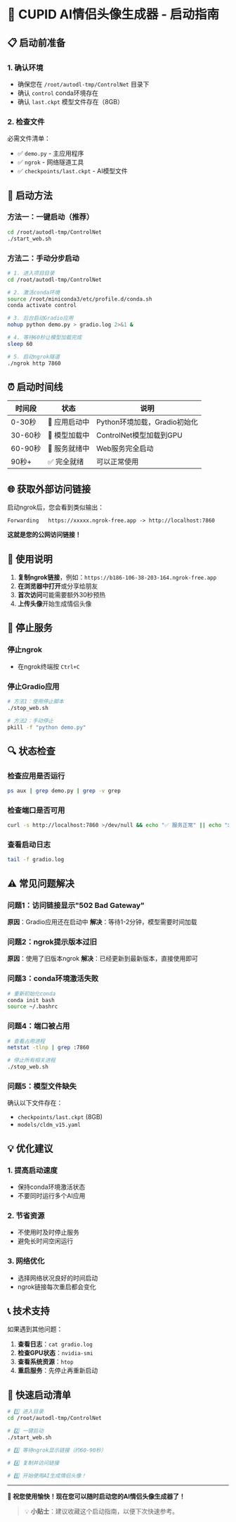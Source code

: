 # 🚀 CUPID AI情侣头像生成器 - 启动指南

## 📋 启动前准备

### 1. 确认环境
- 确保您在 `/root/autodl-tmp/ControlNet` 目录下
- 确认 `control` conda环境存在
- 确认 `last.ckpt` 模型文件存在（8GB）

### 2. 检查文件
必需文件清单：
- ✅ `demo.py` - 主应用程序
- ✅ `ngrok` - 网络隧道工具
- ✅ `checkpoints/last.ckpt` - AI模型文件

## 🚀 启动方法

### 方法一：一键启动（推荐）

```bash
cd /root/autodl-tmp/ControlNet
./start_web.sh
```

### 方法二：手动分步启动

```bash
# 1. 进入项目目录
cd /root/autodl-tmp/ControlNet

# 2. 激活conda环境
source /root/miniconda3/etc/profile.d/conda.sh
conda activate control

# 3. 后台启动Gradio应用
nohup python demo.py > gradio.log 2>&1 &

# 4. 等待60秒让模型加载完成
sleep 60

# 5. 启动ngrok隧道
./ngrok http 7860
```

## ⏰ 启动时间线

| 时间段 | 状态 | 说明 |
|--------|------|------|
| 0-30秒 | 🔄 应用启动中 | Python环境加载，Gradio初始化 |
| 30-60秒 | 🔄 模型加载中 | ControlNet模型加载到GPU |
| 60-90秒 | 🔄 服务就绪中 | Web服务完全启动 |
| 90秒+ | ✅ 完全就绪 | 可以正常使用 |

## 🌐 获取外部访问链接

启动ngrok后，您会看到类似输出：
```
Forwarding   https://xxxxx.ngrok-free.app -> http://localhost:7860
```

**这就是您的公网访问链接！**

## 📱 使用说明

1. **复制ngrok链接**，例如：`https://b186-106-38-203-164.ngrok-free.app`
2. **在浏览器中打开**或分享给朋友
3. **首次访问**可能需要额外30秒预热
4. **上传头像**开始生成情侣头像

## 🛑 停止服务

### 停止ngrok
- 在ngrok终端按 `Ctrl+C`

### 停止Gradio应用
```bash
# 方法1：使用停止脚本
./stop_web.sh

# 方法2：手动停止
pkill -f "python demo.py"
```

## 🔍 状态检查

### 检查应用是否运行
```bash
ps aux | grep demo.py | grep -v grep
```

### 检查端口是否可用
```bash
curl -s http://localhost:7860 >/dev/null && echo "✅ 服务正常" || echo "❌ 服务未就绪"
```

### 查看启动日志
```bash
tail -f gradio.log
```

## ⚠️ 常见问题解决

### 问题1：访问链接显示"502 Bad Gateway"
**原因**：Gradio应用还在启动中
**解决**：等待1-2分钟，模型需要时间加载

### 问题2：ngrok提示版本过旧
**原因**：使用了旧版本ngrok
**解决**：已经更新到最新版本，直接使用即可

### 问题3：conda环境激活失败
```bash
# 重新初始化conda
conda init bash
source ~/.bashrc
```

### 问题4：端口被占用
```bash
# 查看占用进程
netstat -tlnp | grep :7860

# 停止所有相关进程
./stop_web.sh
```

### 问题5：模型文件缺失
确认以下文件存在：
- `checkpoints/last.ckpt` (8GB)
- `models/cldm_v15.yaml`

## 💡 优化建议

### 1. 提高启动速度
- 保持conda环境激活状态
- 不要同时运行多个AI应用

### 2. 节省资源
- 不使用时及时停止服务
- 避免长时间空闲运行

### 3. 网络优化
- 选择网络状况良好的时间启动
- ngrok链接每次重启都会变化

## 📞 技术支持

如果遇到其他问题：

1. **查看日志**：`cat gradio.log`
2. **检查GPU状态**：`nvidia-smi`
3. **查看系统资源**：`htop`
4. **重启服务**：先停止再重新启动

## 🎯 快速启动清单

```bash
# 1️⃣ 进入目录
cd /root/autodl-tmp/ControlNet

# 2️⃣ 一键启动
./start_web.sh

# 3️⃣ 等待ngrok显示链接（约60-90秒）

# 4️⃣ 复制并访问链接

# 5️⃣ 开始使用AI生成情侣头像！
```

---

**🎉 祝您使用愉快！现在您可以随时启动您的AI情侣头像生成器了！**

> 💡 **小贴士**：建议收藏这个启动指南，以便下次快速参考。 